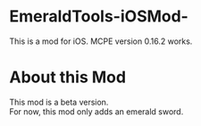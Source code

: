 # EmeraldTools-iOSMod-
This is a mod for iOS. MCPE version 0.16.2 works.

# About this Mod
This mod is a beta version.<br>
For now, this mod only adds an emerald sword.
